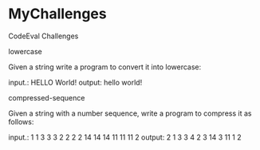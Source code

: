 # MyChallenges
CodeEval Challenges

lowercase

Given a string write a program to convert it into lowercase:
  
 input.: HELLO World!
 output: hello world!

compressed-sequence

Given a string with a number sequence, write a program to compress it as follows:

 input.: 1 1 3 3 3 2 2 2 2 14 14 14 11 11 11 2
 output: 2 1 3 3 4 2 3 14 3 11 1 2